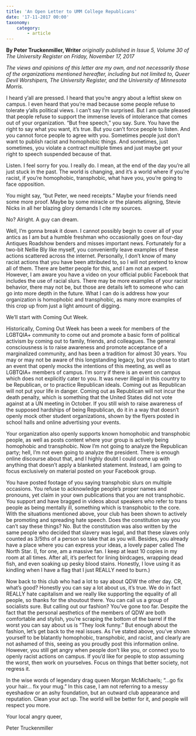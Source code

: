 ```yaml
---
title: 'An Open Letter to UMM College Republicans'
date: '17-11-2017 00:00'
taxonomy:
    category:
        - article
---
```


**By Peter Truckenmiller, Writer** _originally published in Issue 5, Volume 30 of The University Register on Friday, November 17, 2017_

*The views and opinions of this letter are my own, and not necessarily those of the organizations mentioned hereafter, including but not limited to, Queer Devil Worshipers, The University Register, and the University of Minnesota Morris.*

I heard y’all are pressed. I heard that you’re angry about a leftist skew on campus. I even heard that you’re mad because some people refuse to tolerate y’alls political views. I can’t say I’m surprised. But I am quite pleased that people refuse to support the immense levels of intolerance that comes out of your organization. “But free speech,” you say. Sure. You have the right to say what you want, it’s true. But you can’t force people to listen. And you cannot force people to agree with you. Sometimes people just don’t want to publish racist and homophobic things. And sometimes, just sometimes, you violate a contract multiple times and just maybe get your right to speech suspended because of that.

Listen. I feel sorry for you. I really do. I mean, at the end of the day you’re all just stuck in the past. The world is changing, and it’s a world where if you’re racist, if you’re homophobic, transphobic, what have you, you’re going to face opposition. 

You might say, “but Peter, we need receipts.” Maybe your friends need some more proof. Maybe by some miracle or the planets aligning, Stevie Nicks in all her blazing glory demands I cite my sources. 

No? Alright. A guy can dream. 

Well, I’m gonna break it down. I cannot possibly begin to cover all of your antics as I am but a humble freshman who occasionally goes on four-day Antiques Roadshow benders and misses important news. Fortunately for a two-bit Nellie Bly like myself, you conveniently leave examples of these actions scattered across the internet. Personally, I don’t know of many racist actions that you have been attributed to, so I will not pretend to know all of them. There are better people for this, and I am not an expert. However, I am aware you have a video on your official public Facebook that includes the use of racial slurs. There may be more examples of your racist behavior, there may not be, but those are details left to someone who can go into more depth in the future. What I can do is address how your organization is homophobic and transphobic, as many more examples of this crop up from just a light amount of digging. 

We’ll start with Coming Out Week. 

Historically, Coming Out Week has been a week for members of the LGBTQIA+ community to come out and promote a basic form of political activism by coming out to family, friends, and colleagues. The general consciousness is to raise awareness and promote acceptance of a marginalized community, and has been a tradition for almost 30 years. You may or may not be aware of this longstanding legacy, but you chose to start an event that openly mocks the intentions of this meeting, as well as LGBTQIA+ members of campus. I’m sorry if there is an event on campus which does not explicitly cater to you. It was never illegal in this country to be Republican, or to practice Republican ideals. Coming out as Republican will not put your life in danger. Coming out as Republican will not incur the death penalty, which is something that the United States did not vote against at a UN meeting in October. If you still wish to raise awareness of the supposed hardships of being Republican, do it in a way that doesn’t openly mock other student organizations, shown by the flyers posted in school halls and online advertising your events. 

Your organization also openly supports known homophobic and transphobic people, as well as posts content where your group is actively being homophobic and transphobic. Now I’m not going to analyze the Republican party; hell, I’m not even going to analyze the president. There is enough online discourse about that, and I highly doubt I could come up with anything that doesn’t apply a blanketed statement. Instead, I am going to focus exclusively on material posted on your Facebook group. 

You have posted footage of you saying transphobic slurs on multiple occasions. You refuse to acknowledge people’s proper names and pronouns, yet claim in your own publications that you are not transphobic. You support and have bragged in videos about speakers who refer to trans people as being mentally ill, something which is transphobic to the core. With the situations mentioned above, your club has been shown to actively be promoting and spreading hate speech. Does the constitution say you can’t say these things? No. But the constitution was also written by the same people who decided that slavery was legal, and that these slaves only counted as 3/5ths of a person so take that as you will. Besides, you already have a place where you can express your ideas, a lovely paper called The North Star. (I, for one, am a massive fan. I keep at least 10 copies in my room at all times. After all, it’s perfect for lining birdcages, wrapping dead fish, and even soaking up pesky blood stains. Honestly, I love using it as kindling when I have a flag that I just REALLY need to burn.)

Now back to this club who had a lot to say about QDW the other day. CR, what’s good? Honestly you can say a lot about us, it’s true. We do in fact REALLY hate capitalism and we really like supporting the equality of all people, so thanks for the shoutout there. You can call us a group of socialists sure. But calling out our fashion? You’ve gone too far. Despite the fact that the personal aesthetics of the members of QDW are both comfortable and stylish, you’re scraping the bottom of the barrel if the worst you can say about us is “They look funny.” But enough about the fashion, let’s get back to the real issues. As I’ve stated above, you’ve shown yourself to be blatantly homophobic, transphobic, and racist, and clearly are not ashamed of this, seeing as you proudly post this information online. However, you still get angry when people don’t like you, or connect you to openly racist actions on campus. If you’d like for people to stop assuming the worst, then work on yourselves. Focus on things that better society, not regress it. 

In the wise words of legendary drag queen Morgan McMichaels; “...go fix your hair… fix your mug.” In this case, I am not referring to a messy eyeshadow or an ashy foundation, but an outward club appearance and reputation. Clean your act up. The world will be better for it, and people will respect you more. 

Your local angry queer, 

Peter Truckenmiller